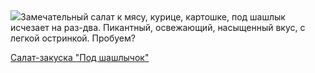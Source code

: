 <!--2025-08-24 06:58:40-->
<div class="yb">
  <div class="rss povarenok"><a href="https://www.povarenok.ru/recipes/show/183020/"><img src="https://www.povarenok.ru/data/cache/2025aug/23/51/3187845_45365-640x480.jpg"></a>Замечательный салат к мясу, курице, картошке, под шашлык исчезает на раз-два. Пикантный, освежающий, насыщенный вкус, с легкой остринкой. Пробуем? <p class="titl"><a href="https://www.povarenok.ru/recipes/show/183020/">Салат-закуска "Под шашлычок"</a></p></div>
</div>
